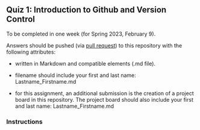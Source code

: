 ## Quiz 1: Introduction to Github and Version Control
To be completed in one week (for Spring 2023, February 9). 

Answers should be pushed (via [pull request](---)) to this repository with the following attributes:

* written in Markdown and compatible elements (.md file).

* filename should include your first and last name: Lastname_Firstname.md

* for this assignment, an additional submission is the creation of a project board in this repository. The project board should also include your first and last name: Lastname_Firstname.md 

### Instructions
